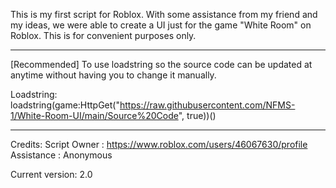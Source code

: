 This is my first script for Roblox. 
With some assistance from my friend and my ideas, we were able to create a UI just for the game "White Room" on Roblox.
This is for convenient purposes only.

_______________________________________________________________________________________________________________________________

[Recommended] To use loadstring so the source code can be updated at anytime without having you to change it manually. 

Loadstring: loadstring(game:HttpGet("https://raw.githubusercontent.com/NFMS-1/White-Room-UI/main/Source%20Code", true))()

_______________________________________________________________________________________________________________________________

Credits:
Script Owner : https://www.roblox.com/users/46067630/profile
Assistance : Anonymous


Current version: 2.0
